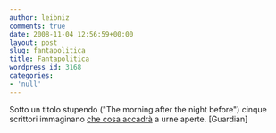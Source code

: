```yaml
---
author: leibniz
comments: true
date: 2008-11-04 12:56:59+00:00
layout: post
slug: fantapolitica
title: Fantapolitica
wordpress_id: 3168
categories:
- 'null'
---
```


Sotto un titolo stupendo ("The morning after the night before") cinque scrittori immaginano [che cosa accadrà](http://www.guardian.co.uk/world/2008/nov/03/us-elections-barack-obama-mccain) a urne aperte. [Guardian]
